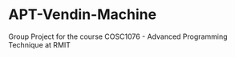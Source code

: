 # APT-Vendin-Machine
Group Project for the course COSC1076 - Advanced Programming Technique at RMIT
